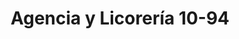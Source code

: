 ---
title: "Agencia y Licorería 10-94"
url: /chinandega/agencia-y-licoreria-10-94/
shop: comodidad
---